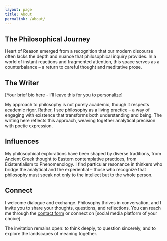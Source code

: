 ```yaml
---
layout: page
title: About
permalink: /about/
---
```


## The Philosophical Journey

Heart of Reason emerged from a recognition that our modern discourse often lacks the depth and nuance that philosophical inquiry provides. In a world of instant reactions and fragmented attention, this space serves as a counterbalance – a return to careful thought and meditative prose.

## The Writer

[Your brief bio here - I'll leave this for you to personalize]

My approach to philosophy is not purely academic, though it respects academic rigor. Rather, I see philosophy as a living practice – a way of engaging with existence that transforms both understanding and being. The writing here reflects this approach, weaving together analytical precision with poetic expression.

## Influences

My philosophical explorations have been shaped by diverse traditions, from Ancient Greek thought to Eastern contemplative practices, from Existentialism to Phenomenology. I find particular resonance in thinkers who bridge the analytical and the experiential – those who recognize that philosophy must speak not only to the intellect but to the whole person.

## Connect

I welcome dialogue and exchange. Philosophy thrives in conversation, and I invite you to share your thoughts, questions, and reflections. You can reach me through the [contact form](/contact/) or connect on [social media platform of your choice].

The invitation remains open: to think deeply, to question sincerely, and to explore the landscapes of meaning together.
